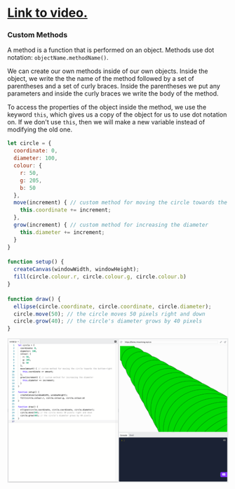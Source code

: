 # [Link to video.](https://www.youtube.com/watch?v=hg7IWHVjelQ&list=PLVD25niNi0Bmz_QDPAm_KPNxGRWDfVZnO)

### Custom Methods

A method is a function that is performed on an object. Methods use dot notation: `objectName.methodName()`.

We can create our own methods inside of our own objects. Inside the object, we write the the name of the method followed by a set of parentheses and a set of curly braces. Inside the parentheses we put any parameters and inside the curly braces we write the body of the method.

To access the properties of the object inside the method, we use the keyword `this`, which gives us a copy of the object for us to use dot notation on. If we don't use `this`, then we will make a new variable instead of modifying the old one.

```js
let circle = { 
  coordinate: 0,
  diameter: 100,
  colour: {
    r: 50,
    g: 205,
    b: 50
  },
  move(increment) { // custom method for moving the circle towards the bottom-right
    this.coordinate += increment; 
  },
  grow(increment) { // custom method for increasing the diameter
    this.diameter += increment;
  }
}

function setup() {
  createCanvas(windowWidth, windowHeight);
  fill(circle.colour.r, circle.colour.g, circle.colour.b) 
}
  
function draw() {
  ellipse(circle.coordinate, circle.coordinate, circle.diameter); 
  circle.move(50); // the circle moves 50 pixels right and down
  circle.grow(40); // the circle's diameter grows by 40 pixels
}
```

![](../../Images/Custom_Methods.png)
